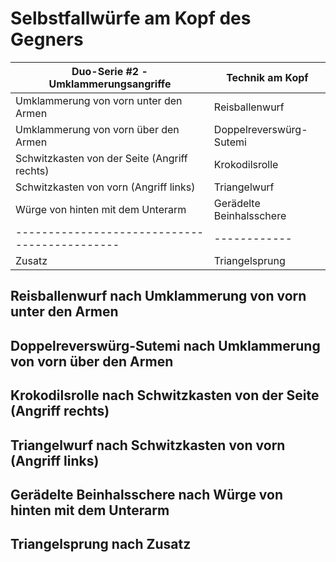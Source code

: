 # Selbstfallwürfe am Kopf  des Gegners

| Duo-Serie #2 -Umklammerungsangriffe           | Technik am Kopf          |
|-----------------------------------------------|--------------------------|
| Umklammerung von vorn unter den Armen         | Reisballenwurf           |
| Umklammerung von vorn über den Armen          | Doppelreverswürg-Sutemi  |
| Schwitzkasten von der Seite (Angriff rechts)  | Krokodilsrolle           |
| Schwitzkasten von vorn (Angriff links)        | Triangelwurf             |
| Würge von hinten mit dem Unterarm             | Gerädelte Beinhalsschere |
| --------------------------------------------- | ------------             |
| Zusatz                                        | Triangelsprung           |


## Reisballenwurf nach Umklammerung von vorn unter den Armen
## Doppelreverswürg-Sutemi nach Umklammerung von vorn über den Armen
## Krokodilsrolle nach Schwitzkasten von der Seite (Angriff rechts)
## Triangelwurf nach Schwitzkasten von vorn (Angriff links)
## Gerädelte Beinhalsschere nach Würge von hinten mit dem Unterarm
## Triangelsprung nach Zusatz

